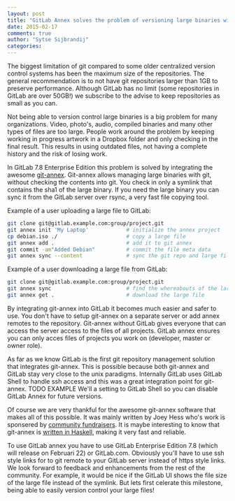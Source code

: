 ```yaml
---
layout: post
title: "GitLab Annex solves the problem of versioning large binaries with git"
date: 2015-02-17
comments: true
author: "Sytse Sijbrandij"
categories: 
---
```


The biggest limitation of git compared to some older centralized version control systems has been the maximum size of the repositories.
The general recommendation is to not have git repositories larger than 1GB to preserve performance.
Although GitLab has no limit (some repositories in GitLab are over 50GB!) we subscribe to the advise to keep repositories as small as you can.

Not being able to version control large binaries is a big problem for many organizations.
Video, photo's, audio, compiled binaries and many other types of files are too large.
People work around the problem by keeping working in progress artwork in a Dropbox folder and only checking in the final result.
This results in using outdated files, not having a complete history and the risk of losing work.

In GitLab 7.8 Enterprise Edition this problem is solved by integrating the awesome [git-annex](https://git-annex.branchable.com/).
Git-annex allows managing large binaries with git, without checking the contents into git.
You check in only a symlink that contains the sha1 of the large binary.
If you need the large binary you can sync it from the GitLab server over rsync, a very fast file copying tool.

Example of a user uploading a large file to GitLab:

```bash
git clone git@gitlab.example.com:group/project.git
git annex init 'My Laptop'            # initialize the annex project
cp debian.iso ./                      # copy a large file
git annex add .                       # add it to git annex
git commit -am"Added Debian"          # commit the file meta data
git annex sync --content              # sync the git repo and large file to the gitlab server
```

Example of a user downloading a large file from GitLab:

```bash
git clone git@gitlab.example.com:group/project.git
git annex sync                        # find the whereabouts of the large file
git annex get .                       # download the large file
```

By integrating git-annex into GitLab it becomes much easier and safer to use.
You don't have to setup git-annex on a separate server or add annex remotes to the repository.
Git-annex without GitLab gives everyone that can access the server access to the files of all projects.
GitLab annex ensures you can only acces files of projects you work on (developer, master or owner role).

As far as we know GitLab is the first git repository management solution that integrates git-annex.
This is possible because both git-annex and GitLab stay very close to the unix paradigms.
Internally GitLab uses GitLab Shell to handle ssh access and this was a great integration point for git-annex.
TODO EXAMPLE
We'll a setting to GitLab Shell so you can disable GitLab Annex for future versions.

Of course we are very thankful for the awesome git-annex software that makes all of this possible.
It was mainly written by Joey Hess who's work is sponsered by [community fundraisers](https://campaign.joeyh.name/).
It is maybe interesting to know that git-annex is [written in Haskell](http://joeyh.name/screencasts/git-annex_coding_in_haskell/), making it very fast and reliable.

To use GitLab annex you have to use GitLab Enterprise Edition 7.8 (which will release on Februari 22) or GitLab.com.
Obviously you'll have to use ssh style links for to git remote to your GitLab server instead of https style links.
We look forward to feedback and enhancements from the rest of the community.
For example, it would be nice if the GitLab UI shows the file size of the large file instead of the symlink.
But lets first celerate this milestone, being able to easily version control your large files! 
